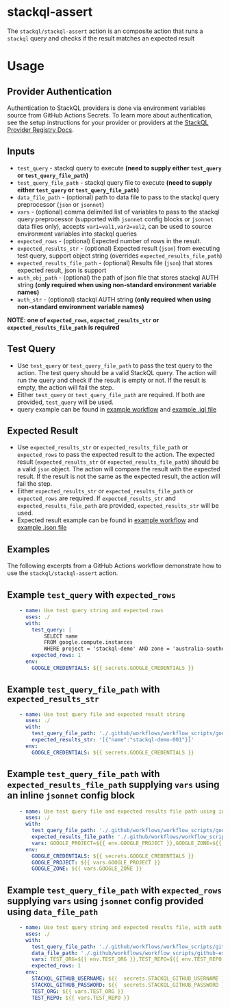 # stackql-assert

The `stackql/stackql-assert` action is an composite action that runs a `stackql` query and checks if the result matches an expected result

# Usage

## Provider Authentication
Authentication to StackQL providers is done via environment variables source from GitHub Actions Secrets.  To learn more about authentication, see the setup instructions for your provider or providers at the [StackQL Provider Registry Docs](https://stackql.io/registry).

## Inputs
- `test_query` - stackql query to execute **(need to supply either `test_query` or `test_query_file_path`)**
- `test_query_file_path` - stackql query file to execute **(need to supply either `test_query` or `test_query_file_path`)**
- `data_file_path` - (optional) path to data file to pass to the stackql query preprocessor (`json` or `jsonnet`)
- `vars` - (optional) comma delimited list of variables to pass to the stackql query preprocessor (supported with `jsonnet` config blocks or `jsonnet` data files only), accepts `var1=val1,var2=val2`, can be used to source environment variables into stackql queries 
- `expected_rows` - (optional) Expected number of rows in the result.
- `expected_results_str` - (optional) Expected result (`json`) from executing test query, support object string (overrides `expected_results_file_path`)
- `expected_results_file_path` - (optional) Results file (`json`) that stores expected result, json is support
- `auth_obj_path` - (optional) the path of json file that stores stackql AUTH string **(only required when using non-standard environment variable names)**
- `auth_str` - (optional) stackql AUTH string **(only required when using non-standard environment variable names)**

**__NOTE:__ one of `expected_rows`, `expected_results_str` or `expected_results_file_path` is required**

## Test Query
- Use `test_query` or `test_query_file_path` to pass the test query to the action. The test query should be a valid StackQL query. The action will run the query and check if the result is empty or not. If the result is empty, the action will fail the step.
- Either `test_query` or `test_query_file_path` are required. If both are provided, `test_query` will be used.
- query example can be found in [example workflow](./.github/workflows/stackql-assert.yml) and [example .iql file](./.github/workflows/workflow_scripts)

## Expected Result
- Use `expected_results_str` or `expected_results_file_path` or `expected_rows` to pass the expected result to the action. The expected result (`expected_results_str` or `expected_results_file_path`) should be a valid `json` object. The action will compare the result with the expected result. If the result is not the same as the expected result, the action will fail the step.
- Either `expected_results_str` or `expected_results_file_path` or `expected_rows` are required. If `expected_results_str` and `expected_results_file_path` are provided, `expected_results_str` will be used.  
- Expected result example can be found in [example workflow](./.github/workflows/stackql-assert.yml) and [example .json file](./.github/workflows/workflow_scripts)

## Examples
The following excerpts from a GitHub Actions workflow demonstrate how to use the `stackql/stackql-assert` action.

## Example `test_query` with `expected_rows`

```yaml
    - name: Use test query string and expected rows
      uses: ./
      with:
        test_query: |
            SELECT name
            FROM google.compute.instances 
            WHERE project = 'stackql-demo' AND zone = 'australia-southeast1-a' AND name = 'stackql-demo-001';
        expected_rows: 1
      env: 
        GOOGLE_CREDENTIALS: ${{ secrets.GOOGLE_CREDENTIALS }}
```

## Example `test_query_file_path` with `expected_results_str`

```yaml
    - name: Use test query file and expected result string
      uses: ./
      with:
        test_query_file_path: './.github/workflows/workflow_scripts/google-example.iql'
        expected_results_str: '[{"name":"stackql-demo-001"}]'
      env: 
        GOOGLE_CREDENTIALS: ${{ secrets.GOOGLE_CREDENTIALS }}
```

## Example `test_query_file_path` with `expected_results_file_path` supplying `vars` using an inline `jsonnet` config block

```yaml
    - name: Use test query file and expected results file path using inline jsonnet config block and external vars
      uses: ./
      with:
        test_query_file_path: './.github/workflows/workflow_scripts/google-example-inline-jsonnet.iql'
        expected_results_file_path: './.github/workflows/workflow_scripts/google-example-inline-jsonnet-results.json'
        vars: GOOGLE_PROJECT=${{ env.GOOGLE_PROJECT }},GOOGLE_ZONE=${{ env.GOOGLE_ZONE }}
      env: 
        GOOGLE_CREDENTIALS: ${{ secrets.GOOGLE_CREDENTIALS }}
        GOOGLE_PROJECT: ${{ vars.GOOGLE_PROJECT }}
        GOOGLE_ZONE: ${{ vars.GOOGLE_ZONE }}
```

## Example `test_query_file_path` with `expected_rows` supplying `vars` using `jsonnet` config provided using `data_file_path`

```yaml
    - name: Use test query string and expected results file, with auth object
      uses: ./
      with:
        test_query_file_path: './.github/workflows/workflow_scripts/github-example.iql'
        data_file_path: './.github/workflows/workflow_scripts/github-example-data.jsonnet'
        vars: TEST_ORG=${{ env.TEST_ORG }},TEST_REPO=${{ env.TEST_REPO }}
        expected_rows: 1        
      env:
        STACKQL_GITHUB_USERNAME: ${{  secrets.STACKQL_GITHUB_USERNAME }}
        STACKQL_GITHUB_PASSWORD: ${{  secrets.STACKQL_GITHUB_PASSWORD }}
        TEST_ORG: ${{ vars.TEST_ORG }}
        TEST_REPO: ${{ vars.TEST_REPO }}
```



